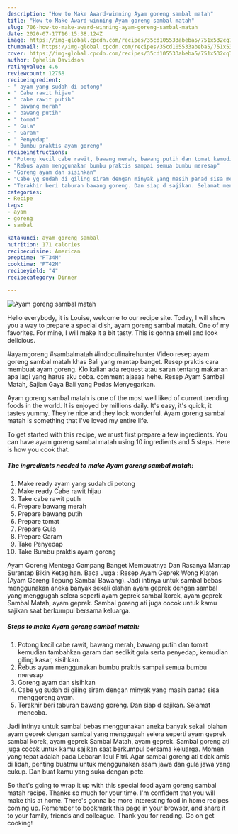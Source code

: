 ```yaml
---
description: "How to Make Award-winning Ayam goreng sambal matah"
title: "How to Make Award-winning Ayam goreng sambal matah"
slug: 706-how-to-make-award-winning-ayam-goreng-sambal-matah
date: 2020-07-17T16:15:38.124Z
image: https://img-global.cpcdn.com/recipes/35cd105533abeba5/751x532cq70/ayam-goreng-sambal-matah-foto-resep-utama.jpg
thumbnail: https://img-global.cpcdn.com/recipes/35cd105533abeba5/751x532cq70/ayam-goreng-sambal-matah-foto-resep-utama.jpg
cover: https://img-global.cpcdn.com/recipes/35cd105533abeba5/751x532cq70/ayam-goreng-sambal-matah-foto-resep-utama.jpg
author: Ophelia Davidson
ratingvalue: 4.6
reviewcount: 12758
recipeingredient:
- " ayam yang sudah di potong"
- " Cabe rawit hijau"
- " cabe rawit putih"
- " bawang merah"
- " bawang putih"
- " tomat"
- " Gula"
- " Garam"
- " Penyedap"
- " Bumbu praktis ayam goreng"
recipeinstructions:
- "Potong kecil cabe rawit, bawang merah, bawang putih dan tomat kemudian tambahkan garam dan sedikit gula serta penyedap, kemudian giling kasar, sisihkan."
- "Rebus ayam menggunakan bumbu praktis sampai semua bumbu meresap"
- "Goreng ayam dan sisihkan"
- "Cabe yg sudah di giling siram dengan minyak yang masih panad sisa menggoreng ayam."
- "Terakhir beri taburan bawang goreng. Dan siap d sajikan. Selamat mencoba."
categories:
- Recipe
tags:
- ayam
- goreng
- sambal

katakunci: ayam goreng sambal 
nutrition: 171 calories
recipecuisine: American
preptime: "PT34M"
cooktime: "PT42M"
recipeyield: "4"
recipecategory: Dinner

---
```



![Ayam goreng sambal matah](https://img-global.cpcdn.com/recipes/35cd105533abeba5/751x532cq70/ayam-goreng-sambal-matah-foto-resep-utama.jpg)

Hello everybody, it is Louise, welcome to our recipe site. Today, I will show you a way to prepare a special dish, ayam goreng sambal matah. One of my favorites. For mine, I will make it a bit tasty. This is gonna smell and look delicious.

#ayamgoreng #sambalmatah #indoculinairehunter Video resep ayam goreng sambal matah khas Bali yang mantap banget. Resep praktis cara membuat ayam goreng. Klo kalian ada request atau saran tentang makanan apa lagi yang harus aku coba. comment ajaaaa hehe. Resep Ayam Sambal Matah, Sajian Gaya Bali yang Pedas Menyegarkan.

Ayam goreng sambal matah is one of the most well liked of current trending foods in the world. It is enjoyed by millions daily. It's easy, it's quick, it tastes yummy. They're nice and they look wonderful. Ayam goreng sambal matah is something that I've loved my entire life.


To get started with this recipe, we must first prepare a few ingredients. You can have ayam goreng sambal matah using 10 ingredients and 5 steps. Here is how you cook that.

<!--inarticleads1-->

##### The ingredients needed to make Ayam goreng sambal matah:

1. Make ready  ayam yang sudah di potong
1. Make ready  Cabe rawit hijau
1. Take  cabe rawit putih
1. Prepare  bawang merah
1. Prepare  bawang putih
1. Prepare  tomat
1. Prepare  Gula
1. Prepare  Garam
1. Take  Penyedap
1. Take  Bumbu praktis ayam goreng


Ayam Goreng Mentega Gampang Banget Membuatnya Dan Rasanya Mantap Surantap Bikin Ketagihan. Baca Juga : Resep Ayam Geprek Wong Klaten (Ayam Goreng Tepung Sambal Bawang). Jadi intinya untuk sambal bebas menggunakan aneka banyak sekali olahan ayam geprek dengan sambal yang menggugah selera seperti ayam geprek sambal korek, ayam geprek Sambal Matah, ayam geprek. Sambal goreng ati juga cocok untuk kamu sajikan saat berkumpul bersama keluarga. 

<!--inarticleads2-->

##### Steps to make Ayam goreng sambal matah:

1. Potong kecil cabe rawit, bawang merah, bawang putih dan tomat kemudian tambahkan garam dan sedikit gula serta penyedap, kemudian giling kasar, sisihkan.
1. Rebus ayam menggunakan bumbu praktis sampai semua bumbu meresap
1. Goreng ayam dan sisihkan
1. Cabe yg sudah di giling siram dengan minyak yang masih panad sisa menggoreng ayam.
1. Terakhir beri taburan bawang goreng. Dan siap d sajikan. Selamat mencoba.


Jadi intinya untuk sambal bebas menggunakan aneka banyak sekali olahan ayam geprek dengan sambal yang menggugah selera seperti ayam geprek sambal korek, ayam geprek Sambal Matah, ayam geprek. Sambal goreng ati juga cocok untuk kamu sajikan saat berkumpul bersama keluarga. Momen yang tepat adalah pada Lebaran Idul Fitri. Agar sambal goreng ati tidak amis di lidah, penting buatmu untuk menggunakan asam jawa dan gula jawa yang cukup. Dan buat kamu yang suka dengan pete. 

So that's going to wrap it up with this special food ayam goreng sambal matah recipe. Thanks so much for your time. I'm confident that you will make this at home. There's gonna be more interesting food in home recipes coming up. Remember to bookmark this page in your browser, and share it to your family, friends and colleague. Thank you for reading. Go on get cooking!
